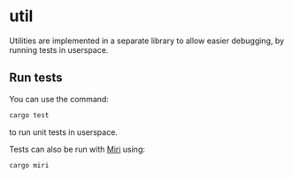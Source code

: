 # util

Utilities are implemented in a separate library to allow easier debugging, by running tests in userspace.



## Run tests

You can use the command:

```sh
cargo test
```

to run unit tests in userspace.

Tests can also be run with [Miri](https://github.com/rust-lang/miri) using:

```sh
cargo miri
```